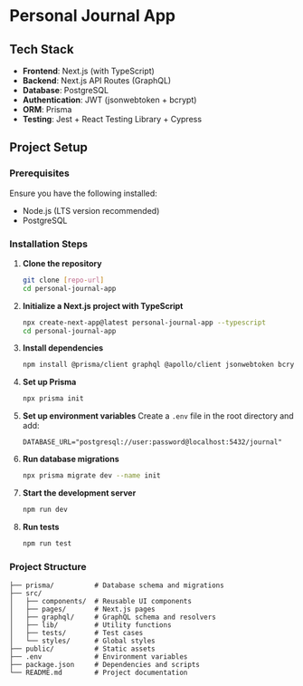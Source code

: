 # Personal Journal App

## Tech Stack

- **Frontend**: Next.js (with TypeScript)
- **Backend**: Next.js API Routes (GraphQL)
- **Database**: PostgreSQL
- **Authentication**: JWT (jsonwebtoken + bcrypt)
- **ORM**: Prisma
- **Testing**: Jest + React Testing Library + Cypress

## Project Setup

### Prerequisites

Ensure you have the following installed:

- Node.js (LTS version recommended)
- PostgreSQL

### Installation Steps

1. **Clone the repository**

   ```sh
   git clone [repo-url]
   cd personal-journal-app
   ```

2. **Initialize a Next.js project with TypeScript**

   ```sh
   npx create-next-app@latest personal-journal-app --typescript
   cd personal-journal-app
   ```

3. **Install dependencies**

   ```sh
   npm install @prisma/client graphql @apollo/client jsonwebtoken bcrypt dotenv
   ```

4. **Set up Prisma**

   ```sh
   npx prisma init
   ```

5. **Set up environment variables**
   Create a `.env` file in the root directory and add:

   ```env
   DATABASE_URL="postgresql://user:password@localhost:5432/journal"
   ```

6. **Run database migrations**

   ```sh
   npx prisma migrate dev --name init
   ```

7. **Start the development server**

   ```sh
   npm run dev
   ```

8. **Run tests**
   ```sh
   npm run test
   ```

### Project Structure

```
├── prisma/          # Database schema and migrations
├── src/
│   ├── components/  # Reusable UI components
│   ├── pages/       # Next.js pages
│   ├── graphql/     # GraphQL schema and resolvers
│   ├── lib/         # Utility functions
│   ├── tests/       # Test cases
│   └── styles/      # Global styles
├── public/          # Static assets
├── .env             # Environment variables
├── package.json     # Dependencies and scripts
└── README.md        # Project documentation
```
